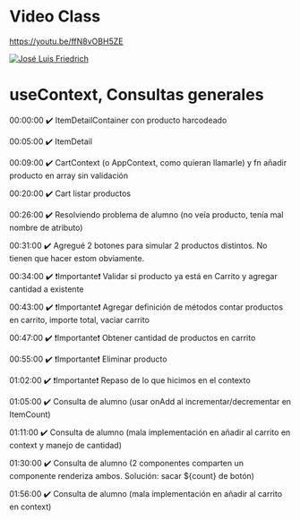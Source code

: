 
# Video Class

https://youtu.be/ffN8vOBH5ZE

[![José Luis Friedrich](https://img.youtube.com/vi/ffN8vOBH5ZE/0.jpg)](https://youtu.be/ffN8vOBH5ZE)

# useContext, Consultas generales

00:00:00 ✔️ ItemDetailContainer con producto harcodeado

00:05:00 ✔️ ItemDetail

00:09:00 ✔️ CartContext (o AppContext, como quieran llamarle) y fn añadir producto en array sin validación

00:20:00 ✔️ Cart listar productos

00:26:00 ✔️ Resolviendo problema de alumno (no veía producto, tenía mal nombre de atributo)

00:31:00 ✔️ Agregué 2 botones para simular 2 productos distintos. No tienen que hacer estom obviamente.

00:34:00 ✔️ ❗Importante❗ Validar si producto ya está en Carrito y agregar cantidad a existente

00:43:00 ✔️ ❗Importante❗ Agregar definición de métodos contar productos en carrito, importe total, vaciar carrito

00:47:00 ✔️ ❗Importante❗ Obtener cantidad de productos en carrito

00:55:00 ✔️ ❗Importante❗ Eliminar producto

01:02:00 ✔️ ❗Importante❗ Repaso de lo que hicimos en el contexto

01:05:00 ✔️ Consulta de alumno (usar onAdd al incrementar/decrementar en ItemCount)

01:11:00 ✔️ Consulta de alumno (mala implementación en añadir al carrito en context y manejo de cantidad)

01:30:00 ✔️ Consulta de alumno (2 componentes comparten un componente renderiza ambos. Solución: sacar ${count} de botón)

01:56:00 ✔️ Consulta de alumno (mala implementación en añadir al carrito en context)
